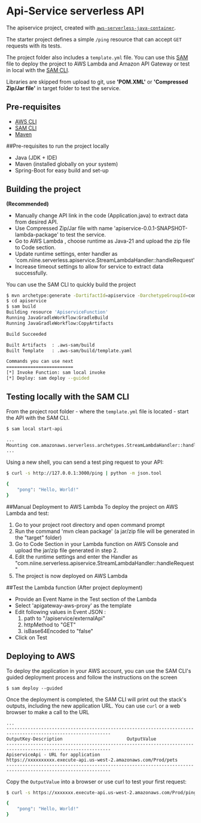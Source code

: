 # Api-Service serverless API
The apiservice project, created with [`aws-serverless-java-container`](https://github.com/aws/serverless-java-container).

The starter project defines a simple `/ping` resource that can accept `GET` requests with its tests.

The project folder also includes a `template.yml` file. You can use this [SAM](https://github.com/awslabs/serverless-application-model) file to deploy the project to AWS Lambda and Amazon API Gateway or test in local with the [SAM CLI](https://github.com/awslabs/aws-sam-cli). 

Libraries are skipped from upload to git, use **'POM.XML'** or **'Compressed Zip/Jar file'** in target folder to test the service.

## Pre-requisites
* [AWS CLI](https://aws.amazon.com/cli/)
* [SAM CLI](https://github.com/awslabs/aws-sam-cli)
* [Maven](https://maven.apache.org/)

##Pre-requisites to run the project locally
- Java (JDK + IDE)
- Maven (installed globally on your system)
- Spring-Boot for easy build and set-up


## Building the project

**(Recommended)** 

  - Manually change API link in the code (Application.java) to extract data from desired API.                                                   
  - Use Compressed Zip/Jar file with name 'apiservice-0.0.1-SNAPSHOT-lambda-package' to test the service.
  - Go to AWS Lambda , choose runtime as Java-21 and upload the zip file to Code section.
  -  Update runtime settings, enter handler as 'com.niine.serverless.apiservice.StreamLambdaHandler::handleRequest'
  -  Increase timeout settings to allow for service to extract data successfully.


You can use the SAM CLI to quickly build the project
```bash
$ mvn archetype:generate -DartifactId=apiservice -DarchetypeGroupId=com.amazonaws.serverless.archetypes -DarchetypeArtifactId=aws-serverless-jersey-archetype -DarchetypeVersion=2.0.3 -DgroupId=com.niine.serverless -Dversion=0.0.1-SNAPSHOT -Dinteractive=false
$ cd apiservice
$ sam build
Building resource 'ApiserviceFunction'
Running JavaGradleWorkflow:GradleBuild
Running JavaGradleWorkflow:CopyArtifacts

Build Succeeded

Built Artifacts  : .aws-sam/build
Built Template   : .aws-sam/build/template.yaml

Commands you can use next
=========================
[*] Invoke Function: sam local invoke
[*] Deploy: sam deploy --guided
```

## Testing locally with the SAM CLI

From the project root folder - where the `template.yml` file is located - start the API with the SAM CLI.

```bash
$ sam local start-api

...
Mounting com.amazonaws.serverless.archetypes.StreamLambdaHandler::handleRequest (java11) at http://127.0.0.1:3000/{proxy+} [OPTIONS GET HEAD POST PUT DELETE PATCH]
...
```

Using a new shell, you can send a test ping request to your API:

```bash
$ curl -s http://127.0.0.1:3000/ping | python -m json.tool

{
    "pong": "Hello, World!"
}
``` 

##Manual Deployment to AWS Lambda
To deploy the project on AWS Lambda and test:
 1) Go to your project root directory and open command prompt
 2) Run the command 'mvn clean package' (a jar/zip file will be generated in the "target" folder)
 3) Go to Code Section in your Lambda function on AWS Console and upload the jar/zip file generated in step 2.
 4) Edit the runtime settings and enter the Handler as "com.niine.serverless.apiservice.StreamLambdaHandler::handleRequest"
 5) The project is now deployed on AWS Lambda
 
##Test the Lambda function (After project deployment)
- Provide an Event Name in the Test section of the Lambda
- Select 'apigateway-aws-proxy' as the template
- Edit following values in Event JSON :
  1) path to "/apiservice/externalApi"
  2) httpMethod to "GET"
  3) isBase64Encoded to "false"
- Click on Test


## Deploying to AWS
To deploy the application in your AWS account, you can use the SAM CLI's guided deployment process and follow the instructions on the screen

```
$ sam deploy --guided
```

Once the deployment is completed, the SAM CLI will print out the stack's outputs, including the new application URL. You can use `curl` or a web browser to make a call to the URL

```
...
-------------------------------------------------------------------------------------------------------------
OutputKey-Description                        OutputValue
-------------------------------------------------------------------------------------------------------------
ApiserviceApi - URL for application            https://xxxxxxxxxx.execute-api.us-west-2.amazonaws.com/Prod/pets
-------------------------------------------------------------------------------------------------------------
```

Copy the `OutputValue` into a browser or use curl to test your first request:

```bash
$ curl -s https://xxxxxxx.execute-api.us-west-2.amazonaws.com/Prod/ping | python -m json.tool

{
    "pong": "Hello, World!"
}
```

